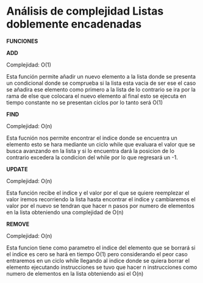 # Análisis de complejidad Listas doblemente encadenadas

**FUNCIONES**

**ADD**

Complejidad: O(1) 

Esta función permite añadir un nuevo elemento a la lista donde se presenta un condicional donde se comprueba si la lista esta vacia de ser ese el caso se añadira ese elemento como primero a la lista de lo contrario se ira por la rama de else que colocara el nuevo elemento al final esto se ejecuta en tiempo constante no se presentan ciclos por lo tanto será O(1)

**FIND**

Complejidad: O(n)

Esta fucnión nos permite encontrar el indice donde se encuentra un elemento esto se hara mediante un ciclo while que evaluara el valor que se busca avanzando en la lista y si lo encuentra dará la posicion de lo contrario excedera la condicion del while por lo que regresará un -1.

**UPDATE**

Complejidad: O(n)

Esta función recibe el indice y el valor por el que se quiere reemplezar el valor iremos recorriendo la lista hasta encontrar el indice y cambiaremos el valor por el nuevo se tendran que hacer n pasos por numero de elementos en la lista obteniendo una complejidad de O(n)

**REMOVE**

Complejidad: O(n)

Esta funcion tiene como parametro el indice del elemento que se borrará si el indice es cero se hará en tiempo O(1) pero considerando el peor caso entraremos en un ciclo while llegando al indice donde se quiera borrar el elemento ejecutando instrucciones se tuvo que hacer n instrucciones como numero de elementos en la lista obteniendo asi el O(n)


